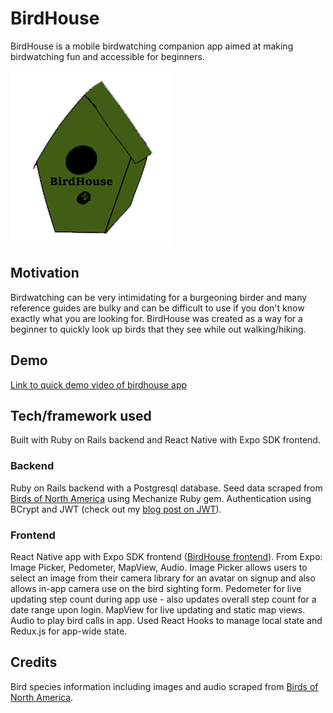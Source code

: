 # BirdHouse

BirdHouse is a mobile birdwatching companion app aimed at making birdwatching fun and accessible for beginners.

![BirdHouse logo](https://github.com/ayerest/birdhouse-frontend/blob/master/assets/images/birdhouse_logo_drawn.png)

## Motivation

Birdwatching can be very intimidating for a burgeoning birder and many reference guides are bulky and can be difficult to use if you don't know exactly what you are looking for. BirdHouse was created as a way for a beginner to quickly look up birds that they see while out walking/hiking.

## Demo

[Link to quick demo video of birdhouse app](https://youtu.be/o_4FIHM3fbY)

## Tech/framework used

Built with Ruby on Rails backend and React Native with Expo SDK frontend. 

### Backend

Ruby on Rails backend with a Postgresql database. Seed data scraped from [Birds of North America](https://birdsna.org/Species-Account/bna/species/) using Mechanize Ruby gem. Authentication using BCrypt and JWT (check out my [blog post on JWT](https://dev.to/iris/jwt-stands-for-4nec)). 

### Frontend

React Native app with Expo SDK frontend ([BirdHouse frontend](https://github.com/ayerest/birdhouse-frontend)). From Expo: Image Picker, Pedometer, MapView, Audio. Image Picker allows users to select an image from their camera library for an avatar on signup and also allows in-app camera use on the bird sighting form. Pedometer for live updating step count during app use - also updates overall step count for a date range upon login. MapView for live updating and static map views. Audio to play bird calls in app. Used React Hooks to manage local state and Redux.js for app-wide state.

## Credits

Bird species information including images and audio scraped from [Birds of North America](https://birdsna.org/Species-Account/bna/species/).
